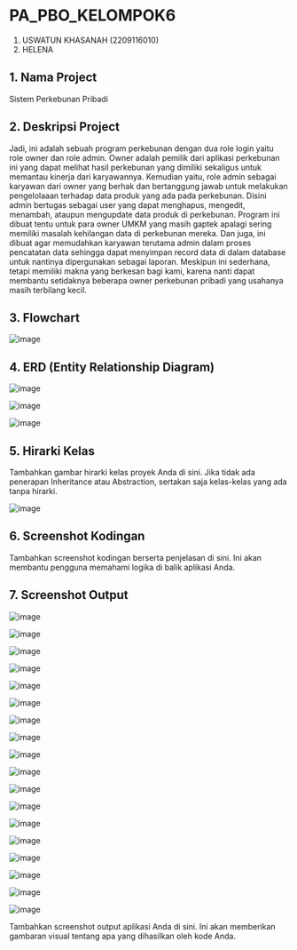 # PA_PBO_KELOMPOK6
1. USWATUN KHASANAH (2209116010)
2. HELENA

## 1. Nama Project

Sistem Perkebunan Pribadi

## 2. Deskripsi Project

Jadi, ini adalah sebuah program perkebunan dengan dua role login yaitu role owner dan role admin. Owner adalah pemilik dari aplikasi perkebunan ini yang dapat melihat hasil perkebunan yang dimiliki sekaligus untuk memantau kinerja dari karyawannya. Kemudian yaitu, role admin sebagai karyawan dari owner yang berhak dan bertanggung jawab untuk melakukan pengelolaaan terhadap data produk yang ada pada perkebunan. Disini admin bertugas sebagai user yang dapat menghapus, mengedit, menambah, ataupun mengupdate data produk di perkebunan. Program ini dibuat tentu untuk para owner UMKM yang masih gaptek apalagi sering memiliki masalah kehilangan data di perkebunan mereka. Dan juga, ini dibuat agar memudahkan karyawan terutama admin dalam proses pencatatan data sehingga dapat menyimpan record data di dalam database untuk nantinya dipergunakan sebagai laporan. Meskipun ini sederhana, tetapi memiliki makna yang berkesan bagi kami, karena nanti dapat membantu setidaknya beberapa owner perkebunan pribadi yang usahanya masih terbilang kecil.  

## 3. Flowchart

![image](https://github.com/PA-PBO-KELOMPOK-6-Project-Akhir/PA_PBO_KELOMPOK6/assets/115265157/0918493d-f1ed-4a41-ad0d-1f12328dd9df)


## 4. ERD (Entity Relationship Diagram)

![image](https://github.com/PA-PBO-KELOMPOK-6-Project-Akhir/PA_PBO_KELOMPOK6/assets/115265157/262d3470-9bc0-4aea-8ea8-f3d8ee8afbb3)


![image](https://github.com/PA-PBO-KELOMPOK-6-Project-Akhir/PA_PBO_KELOMPOK6/assets/115265157/377f2322-c7b1-4c99-9207-c5f2c4227d79)


![image](https://github.com/PA-PBO-KELOMPOK-6-Project-Akhir/PA_PBO_KELOMPOK6/assets/115265157/0b9fd84f-b472-4fb4-8eb1-d4d34a23b2d4)




## 5. Hirarki Kelas

Tambahkan gambar hirarki kelas proyek Anda di sini. Jika tidak ada penerapan Inheritance atau Abstraction, sertakan saja kelas-kelas yang ada tanpa hirarki.

![image](https://github.com/PA-PBO-KELOMPOK-6-Project-Akhir/PA_PBO_KELOMPOK6/assets/115265157/558786f1-e603-46bf-8f69-99b84b0569bc)


## 6. Screenshot Kodingan

Tambahkan screenshot kodingan berserta penjelasan di sini. Ini akan membantu pengguna memahami logika di balik aplikasi Anda.

## 7. Screenshot Output

![image](https://github.com/PA-PBO-KELOMPOK-6-Project-Akhir/PA_PBO_KELOMPOK6/assets/115265157/ed755a07-d40c-48c4-903b-4e57a85f2de9)

![image](https://github.com/PA-PBO-KELOMPOK-6-Project-Akhir/PA_PBO_KELOMPOK6/assets/115265157/3d502148-f1d0-4029-aeff-54ccf4acaaaf)

![image](https://github.com/PA-PBO-KELOMPOK-6-Project-Akhir/PA_PBO_KELOMPOK6/assets/115265157/5f5a004a-8e4b-4ce7-8db1-56190c90e3a4)

![image](https://github.com/PA-PBO-KELOMPOK-6-Project-Akhir/PA_PBO_KELOMPOK6/assets/115265157/8adf7a09-de5b-4d94-9f06-86cbc0036458)

![image](https://github.com/PA-PBO-KELOMPOK-6-Project-Akhir/PA_PBO_KELOMPOK6/assets/115265157/4fb3f40e-204d-4d5d-84e8-d719cb9aed58)

![image](https://github.com/PA-PBO-KELOMPOK-6-Project-Akhir/PA_PBO_KELOMPOK6/assets/115265157/3d502148-f1d0-4029-aeff-54ccf4acaaaf)

![image](https://github.com/PA-PBO-KELOMPOK-6-Project-Akhir/PA_PBO_KELOMPOK6/assets/115265157/f915bff1-d324-4e45-b72f-7e5b03fdf121)

![image](https://github.com/PA-PBO-KELOMPOK-6-Project-Akhir/PA_PBO_KELOMPOK6/assets/115265157/68afcb73-df40-4805-8ed5-0a2108e00b74)

![image](https://github.com/PA-PBO-KELOMPOK-6-Project-Akhir/PA_PBO_KELOMPOK6/assets/115265157/490f389a-9450-45a2-a5db-a1b060321cb2)

![image](https://github.com/PA-PBO-KELOMPOK-6-Project-Akhir/PA_PBO_KELOMPOK6/assets/115265157/7d47ac26-2b2d-489d-9f7b-abb1a886c2b4)

![image](https://github.com/PA-PBO-KELOMPOK-6-Project-Akhir/PA_PBO_KELOMPOK6/assets/115265157/7c80e9d9-ffb0-4129-957c-5238ea131a8a)

![image](https://github.com/PA-PBO-KELOMPOK-6-Project-Akhir/PA_PBO_KELOMPOK6/assets/115265157/68218d1c-841c-43be-a01d-5cff66abfd91)

![image](https://github.com/PA-PBO-KELOMPOK-6-Project-Akhir/PA_PBO_KELOMPOK6/assets/115265157/24e34f53-be5f-4417-9795-d8d2a1fbecb8)

![image](https://github.com/PA-PBO-KELOMPOK-6-Project-Akhir/PA_PBO_KELOMPOK6/assets/115265157/b9baffe1-8050-4f29-92ba-26012467fa07)

![image](https://github.com/PA-PBO-KELOMPOK-6-Project-Akhir/PA_PBO_KELOMPOK6/assets/115265157/1f09b233-cdeb-43f8-8803-bb4a1edd7cc2)

![image](https://github.com/PA-PBO-KELOMPOK-6-Project-Akhir/PA_PBO_KELOMPOK6/assets/115265157/efb5d98d-8954-4751-a6d7-5a203362a74a)

![image](https://github.com/PA-PBO-KELOMPOK-6-Project-Akhir/PA_PBO_KELOMPOK6/assets/115265157/1ce282b8-5001-49c0-82ad-634663c195c8)

![image](https://github.com/PA-PBO-KELOMPOK-6-Project-Akhir/PA_PBO_KELOMPOK6/assets/115265157/53002b7c-1bd0-465a-b548-f42acb1e8b49)























Tambahkan screenshot output aplikasi Anda di sini. Ini akan memberikan gambaran visual tentang apa yang dihasilkan oleh kode Anda.


